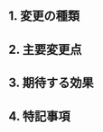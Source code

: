 ## 1. 変更の種類
<!-- 「新規作成」または「更新」のどちらかを記述してください。 -->

## 2. 主要変更点
<!-- 設計書の主要な変更点または新規内容を箇条書きで簡潔に記述してください。 -->

## 3. 期待する効果
<!-- この変更によって期待される効果や改善点を簡潔に記述してください。 -->

## 4. 特記事項
<!-- その他、特記事項があれば記述してください。 -->
